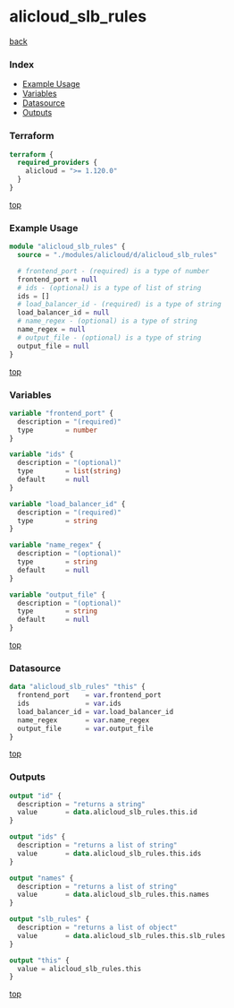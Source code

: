 # alicloud_slb_rules

[back](../alicloud.md)

### Index

- [Example Usage](#example-usage)
- [Variables](#variables)
- [Datasource](#datasource)
- [Outputs](#outputs)

### Terraform

```terraform
terraform {
  required_providers {
    alicloud = ">= 1.120.0"
  }
}
```

[top](#index)

### Example Usage

```terraform
module "alicloud_slb_rules" {
  source = "./modules/alicloud/d/alicloud_slb_rules"

  # frontend_port - (required) is a type of number
  frontend_port = null
  # ids - (optional) is a type of list of string
  ids = []
  # load_balancer_id - (required) is a type of string
  load_balancer_id = null
  # name_regex - (optional) is a type of string
  name_regex = null
  # output_file - (optional) is a type of string
  output_file = null
}
```

[top](#index)

### Variables

```terraform
variable "frontend_port" {
  description = "(required)"
  type        = number
}

variable "ids" {
  description = "(optional)"
  type        = list(string)
  default     = null
}

variable "load_balancer_id" {
  description = "(required)"
  type        = string
}

variable "name_regex" {
  description = "(optional)"
  type        = string
  default     = null
}

variable "output_file" {
  description = "(optional)"
  type        = string
  default     = null
}
```

[top](#index)

### Datasource

```terraform
data "alicloud_slb_rules" "this" {
  frontend_port    = var.frontend_port
  ids              = var.ids
  load_balancer_id = var.load_balancer_id
  name_regex       = var.name_regex
  output_file      = var.output_file
}
```

[top](#index)

### Outputs

```terraform
output "id" {
  description = "returns a string"
  value       = data.alicloud_slb_rules.this.id
}

output "ids" {
  description = "returns a list of string"
  value       = data.alicloud_slb_rules.this.ids
}

output "names" {
  description = "returns a list of string"
  value       = data.alicloud_slb_rules.this.names
}

output "slb_rules" {
  description = "returns a list of object"
  value       = data.alicloud_slb_rules.this.slb_rules
}

output "this" {
  value = alicloud_slb_rules.this
}
```

[top](#index)